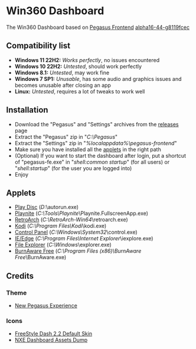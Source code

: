 # Win360 Dashboard
The Win360 Dashboard based on [Pegasus Frontend](https://pegasus-frontend.org/) [alpha16-44-g8119fcec](https://github.com/mmatyas/pegasus-frontend/releases/download/continuous/pegasus-fe_alpha16-44-g8119fcec_win-mingw-static.zip)
## Compatibility list
- **Windows 11 22H2:** *Works perfectly*, no issues encountered
- **Windows 10 22H2:** *Untested*, should work perfectly
- **Windows 8.1:** *Untested*, may work fine
- **Windows 7 SP1:** *Unusable*, has some audio and graphics issues and becomes unusable after closing an app
- **Linux:** *Untested*, requires a lot of tweaks to work well
## Installation
- Download the "Pegasus" and "Settings" archives from the [releases](https://github.com/Win-360/Dashboard/releases) page 
- Extract the "Pegasus" zip in "*C:\Pegasus*"
- Extract the "Settings" zip in "*%localappdata%\pegasus-frontend*"
- Make sure you have installed all the [applets](#applets) in the right path
- (Optional) If you want to start the dashboard after login, put a shortcut of "pegasus-fe.exe" in "*shell:common startup*" (for all users) or "*shell:startup*" (for the user you are logged into)
- Enjoy
## Applets
- [Play Disc]() (*D:*\autorun.exe)
- [Playnite](https://playnite.link/) (*C:\Tools\Playnite*\Playnite.FullscreenApp.exe)
- [RetroArch](https://www.retroarch.com/) (*C:\RetroArch-Win64*\retroarch.exe)
- [Kodi](https://kodi.tv/) (*C:\Program Files\Kodi*\kodi.exe)
- [Control Panel]() (*C:\Windows\System32*\control.exe)
- [IE/Edge](https://www.microsoft.com/edge) (*C:\Program Files\Internet Explorer*\iexplore.exe)
- [File Explorer]() (*C:\Windows*\explorer.exe)
- [BurnAware Free](https://www.burnaware.com/download.html) (*C:\Program Files (x86)\BurnAware Free*\BurnAware.exe)
## Credits
### Theme
- [New Pegasus Experience](https://github.com/riquenunes/pegasus-theme-npe)
### Icons
- [FreeStyle Dash 2.2 Default Skin](https://digiex.net/threads/freestyle-dash-fsd-2-2-freestyle-dashboard-for-xbox-360-download-with-connectx.9773/)
- [NXE Dashboard Assets Dump](https://www.reddit.com/r/360hacks/comments/10ib3cn/rip_images_and_icons_from_nxe_dashboard/)
